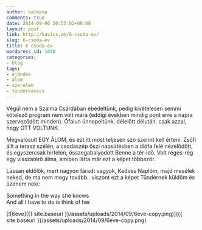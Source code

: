 ```yaml
---
author: kalmanp
comments: true
date: 2014-09-06 20:55:02+00:00
layout: post
link: http://kavics.me/6-csoda-ev/
slug: 6-csoda-ev
title: 6 csoda év
wordpress_id: 1048
categories:
- blog
tags:
- ajándék
- álom
- szerelem
- tündérkavics
---
```


Végül nem a Szalma Csárdában ebédeltünk, pedig kivételesen semmi kötelező program nem volt mára (eddigi években mindig pont erre a napra szerveződött minden). Ófalun ünnepeltünk, délelőtt délután, csak azzal, hogy OTT VOLTUNK.


Megvalósult EGY ÁLOM, és ezt itt most teljesen szó szerint kell érteni. Zsófi állt a terasz szélén, a csodaszép őszi napsütésben a diófa felé nézelődött, és egyszercsak hirtelen, összegabalyodott Benne a tér-idő. Volt réges-rég egy visszatérő álma, amiben látta már ezt a képet többször.




Lassan eldőlök, mert nagyon fáradt vagyok, Kedves Naplóm, majd mesélek neked, de ma nem megy tovább.. viszont ezt a képet Tündérnek küldöm és üzenem neki:




Something in the way she knows  
And all I have to do is think of her




[![6eve]({{ site.baseurl }}/assets/uploads/2014/09/6eve-copy.png)]({{ site.baseurl }}/assets/uploads/2014/09/6eve-copy.png)

